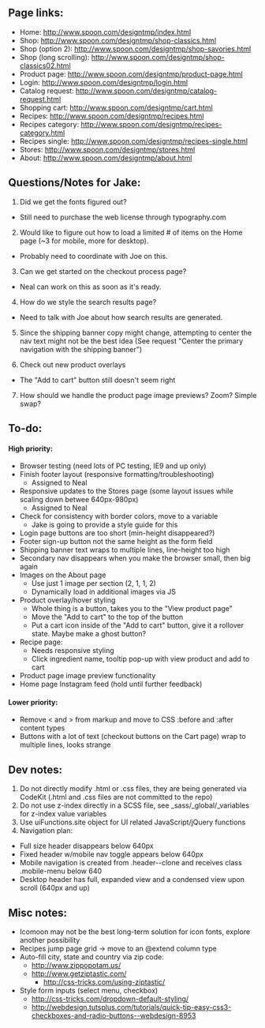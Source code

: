 Page links:
-----------

 - Home: http://www.spoon.com/designtmp/index.html
 - Shop: http://www.spoon.com/designtmp/shop-classics.html
 - Shop (option 2): http://www.spoon.com/designtmp/shop-savories.html
 - Shop (long scrolling): http://www.spoon.com/designtmp/shop-classics02.html
 - Product page: http://www.spoon.com/designtmp/product-page.html
 - Login: http://www.spoon.com/designtmp/login.html
 - Catalog request: http://www.spoon.com/designtmp/catalog-request.html
 - Shopping cart: http://www.spoon.com/designtmp/cart.html
 - Recipes: http://www.spoon.com/designtmp/recipes.html
 - Recipes category: http://www.spoon.com/designtmp/recipes-category.html
 - Recipes single: http://www.spoon.com/designtmp/recipes-single.html
 - Stores: http://www.spoon.com/designtmp/stores.html
 - About: http://www.spoon.com/designtmp/about.html


Questions/Notes for Jake:
-------------------------

1. Did we get the fonts figured out?
 - Still need to purchase the web license through typography.com

2. Would like to figure out how to load a limited # of items on the Home page (~3 for mobile, more for desktop).
 - Probably need to coordinate with Joe on this.

3. Can we get started on the checkout process page?
 - Neal can work on this as soon as it's ready.

4. How do we style the search results page?
 - Need to talk with Joe about how search results are generated.

5. Since the shipping banner copy might change, attempting to center the nav text might not be the best idea (See request "Center the primary navigation with the shipping banner")

6. Check out new product overlays
 - The "Add to cart" button still doesn't seem right

7. How should we handle the product page image previews? Zoom? Simple swap?


To-do:
------

#### High priority: ####

- Browser testing (need lots of PC testing, IE9 and up only)
- Finish footer layout (responsive formatting/troubleshooting)
	- Assigned to Neal
- Responsive updates to the Stores page (some layout issues while scaling down betwee 640px-980px)
	- Assigned to Neal
- Check for consistency with border colors, move to a variable
	- Jake is going to provide a style guide for this
- Login page buttons are too short (min-height disappeared?)
- Footer sign-up button not the same height as the form field
- Shipping banner text wraps to multiple lines, line-height too high
- Secondary nav disappears when you make the browser small, then big again
- Images on the About page
	- Use just 1 image per section (2, 1, 1, 2)
	- Dynamically load in additional images via JS
- Product overlay/hover styling
	- Whole thing is a button, takes you to the "View product page"
	- Move the "Add to cart" to the top of the button
	- Put a cart icon inside of the "Add to cart" button, give it a rollover state. Maybe make a ghost button?
- Recipe page:
	- Needs responsive styling
	- Click ingredient name, tooltip pop-up with view product and add to cart
- Product page image preview functionality
- Home page Instagram feed (hold until further feedback)


#### Lower priority: ####

- Remove < and > from markup and move to CSS :before and :after content types
- Buttons with a lot of text (checkout buttons on the Cart page) wrap to multiple lines, looks strange


Dev notes:
----------

1. Do not directly modify .html or .css files, they are being generated via CodeKit (.html and .css files are not committed to the repo)
2. Do not use z-index directly in a SCSS file, see _sass/_global/_variables for z-index value variables
3. Use uiFunctions.site object for UI related JavaScript/jQuery functions
4. Navigation plan:
 - Full size header disappears below 640px
 - Fixed header w/mobile nav toggle appears below 640px
 - Mobile navigation is created from .header--clone and receives class .mobile-menu below 640
 - Desktop header has full, expanded view and a condensed view upon scroll (640px and up)


Misc notes:
-----------

- Icomoon may not be the best long-term solution for icon fonts, explore another possibility
- Recipes jump page grid -> move to an @extend column type
- Auto-fill city, state and country via zip code:
 	- http://www.zippopotam.us/
 	- http://www.getziptastic.com/
 		- http://css-tricks.com/using-ziptastic/
- Style form inputs (select menu, checkbox)
 	- http://css-tricks.com/dropdown-default-styling/
 	- http://webdesign.tutsplus.com/tutorials/quick-tip-easy-css3-checkboxes-and-radio-buttons--webdesign-8953
